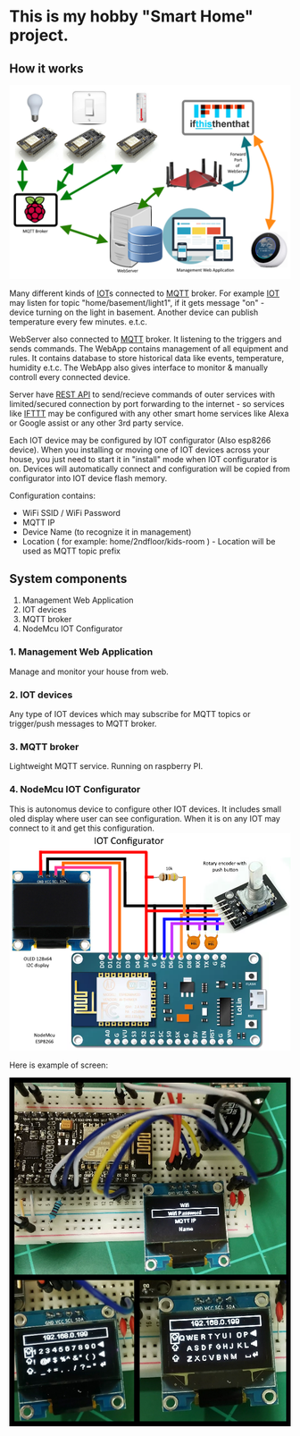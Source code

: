 # This is my hobby "Smart Home" project. 

## How it works

![System diagram](https://github.com/Oleg-Imanilov/smart-home/blob/master/images/system-draft.png "System diagram")

Many different kinds of [IOT](https://en.wikipedia.org/wiki/Internet_of_things)s connected to [MQTT](http://mqtt.org/) broker. For example [IOT](https://en.wikipedia.org/wiki/Internet_of_things) may listen for topic "home/basement/light1", if it gets message "on" - device turning on the light in basement. Another device can publish temperature every few minutes. e.t.c.

WebServer also connected to [MQTT](http://mqtt.org/) broker. It listening to the triggers and sends commands. The WebApp contains management of all equipment and rules. It contains database to store historical data like events, temperature, humidity e.t.c. The WebApp also gives interface to monitor & manually controll every connected device.

Server have [REST API](https://en.wikipedia.org/wiki/Representational_state_transfer) to send/recieve commands of outer services with limited/secured connection by port forwarding to the internet - so services like [IFTTT](https://ifttt.com/discover) may be configured with any other smart home services like Alexa or Google assist or any other 3rd party service.

Each IOT device may be configured by IOT configurator (Also esp8266 device). When you installing or moving one of IOT devices across your house, you just need to start it in "install" mode when IOT configurator is on. Devices will automatically connect and configuration will be copied from configurator into IOT device flash memory. 

Configuration contains:
* WiFi SSID / WiFi Password 
* MQTT IP
* Device Name (to recognize it in management)
* Location ( for example: home/2ndfloor/kids-room ) - Location will be used as MQTT topic prefix


## System components
1. Management Web Application
2. IOT devices
3. MQTT broker 
4. NodeMcu IOT Configurator

### 1. Management Web Application

Manage and monitor your house from web.

### 2. IOT devices

Any type of IOT devices which may subscribe for MQTT topics or trigger/push messages to MQTT broker.

### 3. MQTT broker 

Lightweight MQTT service. Running on raspberry PI.

### 4. NodeMcu IOT Configurator

This is autonomus device to configure other IOT devices. It includes small oled display where user can see configuration. When it is on any IOT may connect to it and get this configuration.
![IOT Configurator](https://github.com/Oleg-Imanilov/smart-home/blob/master/images/iot-configurator-device.png "IOT Configurator")

Here is example of screen:

![IOT Configurator](https://github.com/Oleg-Imanilov/smart-home/blob/master/images/iot-configurator-proto.png "IOT Configurator")

